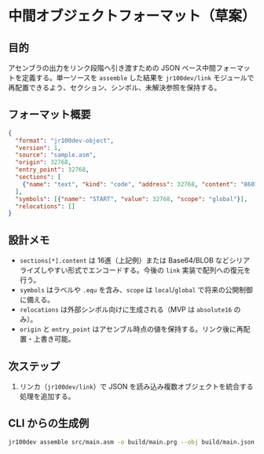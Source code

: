 # 中間オブジェクトフォーマット（草案）

## 目的
アセンブラの出力をリンク段階へ引き渡すための JSON ベース中間フォーマットを定義する。単一ソースを `assemble` した結果を `jr100dev/link` モジュールで再配置できるよう、セクション、シンボル、未解決参照を保持する。

## フォーマット概要
```json
{
  "format": "jr100dev-object",
  "version": 1,
  "source": "sample.asm",
  "origin": 32768,
  "entry_point": 32768,
  "sections": [
    {"name": "text", "kind": "code", "address": 32768, "content": "860139"}
  ],
  "symbols": [{"name": "START", "value": 32768, "scope": "global"}],
  "relocations": []
}
```

## 設計メモ
- `sections[*].content` は 16進（上記例）または Base64/BLOB などシリアライズしやすい形式でエンコードする。今後の `link` 実装で配列への復元を行う。
- `symbols` はラベルや `.equ` を含み、`scope` は `local`/`global` で将来の公開制御に備える。
- `relocations` は外部シンボル向けに生成される（MVP は `absolute16` のみ）。
- `origin` と `entry_point` はアセンブル時点の値を保持する。リンク後に再配置・上書き可能。

## 次ステップ
1. リンカ（`jr100dev/link`）で JSON を読み込み複数オブジェクトを統合する処理を追加する。

## CLI からの生成例
```bash
jr100dev assemble src/main.asm -o build/main.prg --obj build/main.json
```
